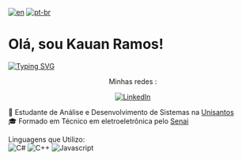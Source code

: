 [![en](https://img.shields.io/badge/lang-en-red.svg)](https://github.com/Kauan231/Kauan231/blob/main/README.md)
[![pt-br](https://img.shields.io/badge/lang-pt--br-green.svg)](https://github.com/Kauan231/Kauan231/blob/main/README.pt-br.md)

<h1> Olá, sou Kauan Ramos! </h1>

[![Typing SVG](https://readme-typing-svg.herokuapp.com?font=Fira+Code&size=15&pause=1000&color=000000&multiline=false&repeat=false&random=false&height=50&lines=Desenvolvedor+de+Jogos%2FBackend)](https://git.io/typing-svg)

<div align='center'>
Minhas redes :

[![LinkedIn](https://img.shields.io/badge/LinkedIn-0077B5?style=for-the-badge&logo=linkedin&logoColor=white)](https://www.linkedin.com/in/kauan-ramos/)
</div>

:blue_book: Estudante de Análise e Desenvolvimento de Sistemas na <a href="https://www.unisantos.br/" /> Unisantos </a>
<br>
:mortar_board: Formado em Técnico em eletroeletrônica pelo <a href="https://santos.sp.senai.br/" /> Senai </a>

Linguagens que Utilizo:
<br>
![C#](https://img.shields.io/badge/C%23-239120?style=for-the-badge&logo=c-sharp&logoColor=white)
![C++](https://img.shields.io/badge/Javascript-f7df1e?style=for-the-badge&logo=cpp&logoColor=white)
![Javascript](https://img.shields.io/badge/Javascript-f7df1e?style=for-the-badge&logo=javascript&logoColor=white)
